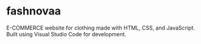 # fashnovaa

E-COMMERCE website for clothing made with HTML, CSS, and JavaScript.  
Built using Visual Studio Code for development.
